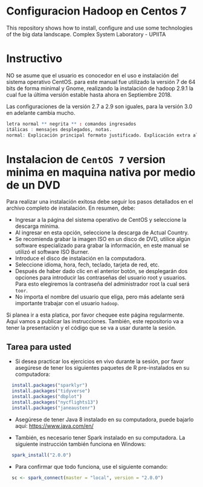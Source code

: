 # Configuracion Hadoop en Centos 7
This repository shows how to install, configure and use some technologies of the big data landscape. Complex System Laboratory - UPIITA

# Instructivo

NO se asume que el usuario es conocedor en el uso e instalación del sistema operativo CentOS. para este manual fue utilizado la versión 7 de 64 bits de forma minimal y Gnome, realizando la instalación de hadoop 2.9.1 la cual fue la última versión estable hasta ahora en Septiembre 2018.

Las configuraciones de la versión 2.7 a 2.9 son iguales, para la versión 3.0 en adelante cambia mucho. 

```r
letra normal ** negrita ** : comandos ingresados
itálicas : mensajes desplegados, notas.
normal: Explicación principal formato justificado. Explicación extra alineado a la derecha
```

# Instalacion de `CentOS 7` version minima en maquina nativa por medio de un DVD

Para realizar una instalación exitosa debe seguir los pasos detallados en el archivo completo de instalación. En resumen, debe:

* Ingresar a la página del sistema operativo de CentOS y seleccione la descarga mínima.
* Al ingresar en esta opción, seleccione la descarga de Actual Country. 
* Se recomienda grabar la imagen ISO en un disco de DVD, utilice algún software especializado para grabar la información, en este manual se utilizó el software ISO Burner.
* Introduce el disco de instalación en la computadora.
* Seleccione idioma, hora, fech, teclado, tarjeta de red, etc.
* Después de haber dado clic en el anterior botón, se desplegarán dos opciones para introducir las contraseñas del usuario root y usuarios. Para esto elegiremos la contraseña del administrador root la cual será `toor`.
* No importa el nombre del usuario que eliga, pero más adelante será importante trabajar con el usuario `hadoop`.
 


Si planea ir a esta platica, por favor chequee este página regularmente.  Aquí vamos a publicar las instrucciones. También, este repositorio va a tener la presentación y el código que se va a usar durante la sesión.

## Tarea para usted 

- Si desea practicar los ejercicios en vivo durante la sesión, por favor asegúrese de tener los siguientes paquetes de R pre-instalados en su computadora:

```r
  install.packages("sparklyr")
  install.packages("tidyverse")
  install.packages("dbplot")
  install.packages("nycflights13")
  install.packages("janeaustenr")
```

- Asegúrese de tener Java 8 instalado en su computadora, puede bajarlo aquí: https://www.java.com/en/

- También, es necesario tener Spark instalado en su computadora.  La siguiente instrucción también funciona en Windows:

```r
  spark_install("2.0.0")
```

- Para confirmar que todo funciona, use el siguiente comando:
```r
  sc <- spark_connect(master = "local", version = "2.0.0")
```
